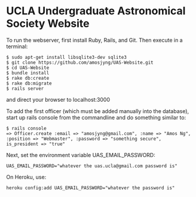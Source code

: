 UCLA Undergraduate Astronomical Society Website
===============================================

To run the webserver, first install Ruby, Rails, and Git. Then execute in a terminal:

    $ sudo apt-get install libsqlite3-dev sqlite3
    $ git clone https://github.com/amosjyng/UAS-Website.git
    $ cd UAS-Website
    $ bundle install
    $ rake db:create
    $ rake db:migrate
    $ rails server

and direct your browser to localhost:3000

To add the first officer (which must be added manually into the database), start up rails console from the commandline and do something similar to:

    $ rails console
    => Officer.create :email => "amosjyng@gmail.com", :name => "Amos Ng", :position => "Webmaster", :password => "something secure", is_president => "true"

Next, set the environment variable UAS_EMAIL_PASSWORD:

    UAS_EMAIL_PASSWORD="whatever the uas.ucla@gmail.com password is"

On Heroku, use:

    heroku config:add UAS_EMAIL_PASSWORD="whatever the password is"